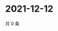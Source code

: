 # 2021-12-12

共 0 条

<!-- BEGIN WEIBO -->
<!-- 最后更新时间 Sun Dec 12 2021 22:12:47 GMT+0800 (China Standard Time) -->

<!-- END WEIBO -->
